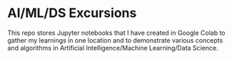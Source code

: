 # AI/ML/DS Excursions

This repo stores Jupyter notebooks that I have created in Google Colab to gather my learnings in one location and to demonstrate various concepts and algorithms in Artificial Intelligence/Machine Learning/Data Science.
